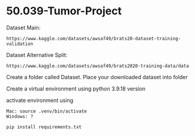 # 50.039-Tumor-Project

Dataset Main:
```
https://www.kaggle.com/datasets/awsaf49/brats20-dataset-training-validation
```

Dataset Alternative Split:
```
https://www.kaggle.com/datasets/awsaf49/brats2020-training-data/data
```

Create a folder called Dataset. Place your downloaded dataset into folder


Create a virtual environment using python 3.9.18 version

activate environment using 
```
Mac: source .venv/bin/activate
Windows: ?

pip install requirements.txt
```